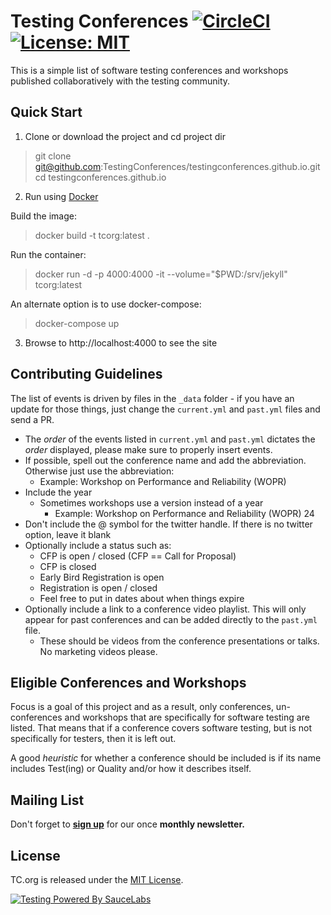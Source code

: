 # Testing Conferences [![CircleCI](https://circleci.com/gh/TestingConferences/testingconferences.github.io.svg?style=svg)](https://circleci.com/gh/TestingConferences/testingconferences.github.io) [![License: MIT](https://img.shields.io/badge/License-MIT-brightgreen.svg)](https://opensource.org/licenses/MIT) 

This is a simple list of software testing conferences and workshops published collaboratively with the testing community.

## Quick Start
1. Clone or download the project and cd project dir
> git clone git@github.com:TestingConferences/testingconferences.github.io.git
> cd testingconferences.github.io

2. Run using [Docker](https://docs.docker.com/get-docker/)

Build the image: 

> docker build -t tcorg:latest .

Run the container: 

> docker run -d -p 4000:4000 -it --volume="$PWD:/srv/jekyll" tcorg:latest

An alternate option is to use docker-compose:

> docker-compose up

3. Browse to http://localhost:4000 to see the site

## Contributing Guidelines
The list of events is driven by files in the ```_data``` folder - if you have an update for those things, just change the ```current.yml``` and ```past.yml``` files and send a PR.
  - The _order_ of the events listed in ```current.yml``` and ```past.yml``` dictates the _order_ displayed, please make sure to properly insert events.
  - If possible, spell out the conference name and add the abbreviation. Otherwise just use the abbreviation:
    - Example: Workshop on Performance and Reliability (WOPR)
  - Include the year
    - Sometimes workshops use a version instead of a year
      - Example: Workshop on Performance and Reliability (WOPR) 24
  - Don't include the @ symbol for the twitter handle. If there is no twitter option, leave it blank
  - Optionally include a status such as:
    - CFP is open / closed (CFP == Call for Proposal)
    - CFP is closed
    - Early Bird Registration is open
    - Registration is open / closed
    - Feel free to put in dates about when things expire
  - Optionally include a link to a conference video playlist. This will only appear for past conferences and can be added directly to the ```past.yml``` file.
    - These should be videos from the conference presentations or talks. No marketing videos please.  

## Eligible Conferences and Workshops

Focus is a goal of this project and as a result, only conferences, un-conferences and workshops that are specifically for software testing are listed. That means that if a conference covers software testing, but is not specifically for testers, then it is left out.

A good _heuristic_ for whether a conference should be included is if its name includes Test(ing) or Quality and/or how it describes itself.

## Mailing List

Don't forget to **[sign up](http://eepurl.com/c4paYT)** for our once **monthly newsletter.**


## License

TC.org is released under the [MIT License](MIT-LICENSE).

[![Testing Powered By SauceLabs](https://opensource.saucelabs.com/images/opensauce/powered-by-saucelabs-badge-white.png?sanitize=true "Testing Powered By SauceLabs")](https://saucelabs.com)